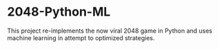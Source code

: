 2048-Python-ML
==============

This project re-implements the now viral 2048 game in Python and uses machine learning in attempt to optimized strategies.
